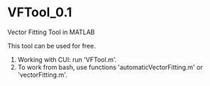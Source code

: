 # VFTool_0.1
Vector Fitting Tool in MATLAB

This tool can be used for free.

1) Working with CUI: run 'VFTool.m'.
2) To work from bash, use functions 'automaticVectorFitting.m' or 'vectorFitting.m'.  
